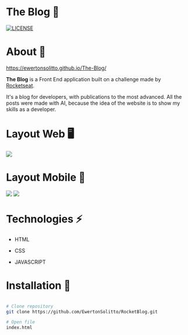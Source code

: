 # The Blog 📅
[![LICENSE](https://img.shields.io/npm/l/react)](https://github.com/EwertonSolitto/RocketBlog/blob/main/LICENSE)

# About 📝

https://ewertonsolitto.github.io/The-Blog/

**The Blog** is a Front End application built on a challenge made by [Rocketseat](https://app.rocketseat.com.br). 

It's a blog for developers, with publications to the most advanced. All the posts were made with AI, because the idea of the website is to show my skills as a developer.

# Layout Web 🖥️

<img src="https://github.com/EwertonSolitto/RocketBlog/blob/main/images/readMe/desktop.png" />

# Layout Mobile 📱

<p>
  <img src="https://github.com/EwertonSolitto/RocketBlog/blob/main/images/readMe/mobile-1.png" />
  <img src="https://github.com/EwertonSolitto/RocketBlog/blob/main/images/readMe/mobile-2.png" />
</p>

# Technologies ⚡
 
 - HTML

 - CSS

 - JAVASCRIPT

# Installation 🔧

```bash

# Clone repository
git clone https://github.com/EwertonSolitto/RocketBlog.git

# Open file
index.html

```
